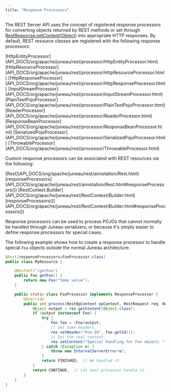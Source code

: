 ```yaml
---
title: "Response Processors"
---
```


The REST Server API uses the concept of registered response processors for converting objects returned by REST methods
or set through [RestResponse.setContent(Object)](API_DOCS/org/apache/juneau/rest/RestResponse.html#setContent(Object)) into appropriate HTTP responses.
By default, REST resource classes are registered with the following response processors:

<tree>
<node-0><java-class>[HttpEntityProcessor](API_DOCS/org/apache/juneau/rest/processor/HttpEntityProcessor.html)</java-class></node-0>
<node-0><java-class>[HttpResourceProcessor](API_DOCS/org/apache/juneau/rest/processor/HttpResourceProcessor.html)</java-class></node-0>
<node-0><java-class>[HttpResponseProcessor](API_DOCS/org/apache/juneau/rest/processor/HttpResponseProcessor.html)</java-class></node-0>
<node-0><java-class>[InputStreamProcessor](API_DOCS/org/apache/juneau/rest/processor/InputStreamProcessor.html)</java-class></node-0>
<node-0><java-class>[PlainTextPojoProcessor](API_DOCS/org/apache/juneau/rest/processor/PlainTextPojoProcessor.html)</java-class></node-0>
<node-0><java-class>[ReaderProcessor](API_DOCS/org/apache/juneau/rest/processor/ReaderProcessor.html)</java-class></node-0>
<node-0><java-class>[ResponseBeanProcessor](API_DOCS/org/apache/juneau/rest/processor/ResponseBeanProcessor.html)</java-class></node-0>
<node-0><java-class>[SerializedPojoProcessor](API_DOCS/org/apache/juneau/rest/processor/SerializedPojoProcessor.html)</java-class></node-0>
<node-0><java-class>[ThrowableProcessor](API_DOCS/org/apache/juneau/rest/processor/ThrowableProcessor.html)</java-class></node-0>
</tree>

Custom response processors can be associated with REST resources via the following:

<tree>
<node-0><java-annotation>[Rest](API_DOCS/org/apache/juneau/rest/annotation/Rest.html)</java-annotation></node-0>
<node-1><javac-method-annotation>[responseProcessors](API_DOCS/org/apache/juneau/rest/annotation/Rest.html#responseProcessors())</javac-method-annotation></node-1>
<node-0><java-class>[RestContext.Builder](API_DOCS/org/apache/juneau/rest/RestContext/Builder.html)</java-class></node-0>
<node-1><javac-method>[responseProcessors()](API_DOCS/org/apache/juneau/rest/RestContext/Builder.html#responseProcessors())</javac-method></node-1>
</tree>

Response processors can be used to process POJOs that cannot normally be handled through Juneau serializers, or because
it's simply easier to define response processors for special cases.

The following example shows how to create a response processor to handle special `Foo` objects outside the normal Juneau
architecture.

```java
@Rest(responseProcessors=FooProcessor.class)
public class MyResource {

    @RestGet("/getFoo")
    public Foo getFoo() {
        return new Foo("Some value");
    }

    public static class FooProcessor implements ResponseProcessor {
        @Override
        public int process(RestOpContext opContext, RestRequest req, RestResponse res) {
            Object output = res.getContent(Object.class);
            if (output instanceof Foo) {
                try {
                    Foo foo = (Foo)output;
                    // Set some headers.
                    res.setHeader("Foo-ID", foo.getId());
                    // Set the real content.
                    res.setContent("Special handling for Foo object: " + foo.getValue());
                } catch (Exception e) {
                    throw new InternalServerError(e);
                }
                return FINISHED;  // We handled it.
            }
            return CONTINUE;  // Let next processor handle it.
        }
    }
}
```
